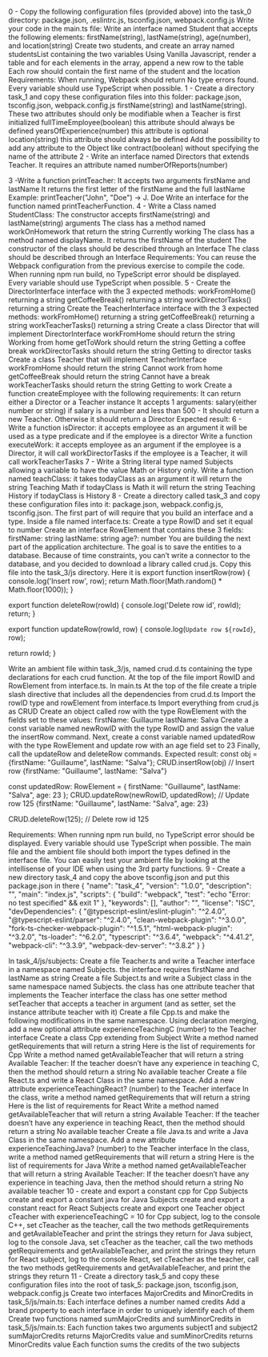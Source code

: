 0 - Copy the following configuration files (provided above) into the task_0 directory: package.json, .eslintrc.js, tsconfig.json, webpack.config.js
Write your code in the main.ts file:
Write an interface named Student that accepts the following elements: firstName(string), lastName(string), age(number), and location(string)
Create two students, and create an array named studentsList containing the two variables
Using Vanilla Javascript, render a table and for each elements in the array, append a new row to the table
Each row should contain the first name of the student and the location
Requirements:
When running, Webpack should return No type errors found.
Every variable should use TypeScript when possible.
1 - Create a directory task_1 and copy these configuration files into this folder: package.json, tsconfig.json, webpack.config.js
firstName(string) and lastName(string). These two attributes should only be modifiable when a Teacher is first initialized
fullTimeEmployee(boolean) this attribute should always be defined
yearsOfExperience(number) this attribute is optional
location(string) this attribute should always be defined
Add the possibility to add any attribute to the Object like contract(boolean) without specifying the name of the attribute
2 - Write an interface named Directors that extends Teacher. It requires an attribute named numberOfReports(number)

3 -Write a function printTeacher:
It accepts two arguments firstName and lastName
It returns the first letter of the firstName and the full lastName
Example: printTeacher("John", "Doe") -> J. Doe
Write an interface for the function named printTeacherFunction.
4 - Write a Class named StudentClass:
The constructor accepts firstName(string) and lastName(string) arguments
The class has a method named workOnHomework that return the string Currently working
The class has a method named displayName. It returns the firstName of the student
The constructor of the class should be described through an Interface
The class should be described through an Interface
Requirements:
You can reuse the Webpack configuration from the previous exercise to compile the code.
When running npm run build, no TypeScript error should be displayed.
Every variable should use TypeScript when possible.
5 - Create the DirectorInterface interface with the 3 expected methods:
workFromHome() returning a string
getCoffeeBreak() returning a string
workDirectorTasks() returning a string
Create the TeacherInterface interface with the 3 expected methods:
workFromHome() returning a string
getCoffeeBreak() returning a string
workTeacherTasks() returning a string
Create a class Director that will implement DirectorInterface
workFromHome should return the string Working from home
getToWork should return the string Getting a coffee break
workDirectorTasks should return the string Getting to director tasks
Create a class Teacher that will implement TeacherInterface
workFromHome should return the string Cannot work from home
getCoffeeBreak should return the string Cannot have a break
workTeacherTasks should return the string Getting to work
Create a function createEmployee with the following requirements:
It can return either a Director or a Teacher instance
It accepts 1 arguments:
salary(either number or string)
if salary is a number and less than 500 - It should return a new Teacher. Otherwise it should return a Director
Expected result:
6 - Write a function isDirector:
it accepts employee as an argument
it will be used as a type predicate and if the employee is a director
Write a function executeWork:
it accepts employee as an argument
if the employee is a Director, it will call workDirectorTasks
if the employee is a Teacher, it will call workTeacherTasks
7 - Write a String literal type named Subjects allowing a variable to have the value Math or History only. Write a function named teachClass:
it takes todayClass as an argument
it will return the string Teaching Math if todayClass is Math
it will return the string Teaching History if todayClass is History
8 - Create a directory called task_3 and copy these configuration files into it: package.json, webpack.config.js, tsconfig.json.
The first part of will require that you build an interface and a type. Inside a file named interface.ts:
Create a type RowID and set it equal to number
Create an interface RowElement that contains these 3 fields:
firstName: string
lastName: string
age?: number
You are building the next part of the application architecture. The goal is to save the entities to a database. Because of time constraints, you can’t write a connector to the database, and you decided to download a library called crud.js. Copy this file into the task_3/js directory.
Here it is
export function insertRow(row) {
  console.log('Insert row', row);
  return Math.floor(Math.random() * Math.floor(1000));
}


export function deleteRow(rowId) {
  console.log('Delete row id', rowId);
  return;
}


export function updateRow(rowId, row) {
  console.log(`Update row ${rowId}`, row);


  return rowId;
}


Write an ambient file within task_3/js, named crud.d.ts containing the type declarations for each crud function. At the top of the file import RowID and RowElement from interface.ts.
In main.ts
At the top of the file create a triple slash directive that includes all the dependencies from crud.d.ts
Import the rowID type and rowElement from interface.ts
Import everything from crud.js as CRUD
Create an object called row with the type RowElement with the fields set to these values:
firstName: Guillaume
lastName: Salva
Create a const variable named newRowID with the type RowID and assign the value the insertRow command.
Next, create a const variable named updatedRow with the type RowElement and update row with an age field set to 23
Finally, call the updateRow and deleteRow commands.
Expected result:
const obj = {firstName: "Guillaume", lastName: "Salva"};
CRUD.insertRow(obj)
// Insert row {firstName: "Guillaume", lastName: "Salva"}


const updatedRow: RowElement = { firstName: "Guillaume", lastName: "Salva", age: 23 };
CRUD.updateRow(newRowID, updatedRow);
// Update row 125 {firstName: "Guillaume", lastName: "Salva", age: 23}


CRUD.deleteRow(125);
// Delete row id 125


Requirements:
When running npm run build, no TypeScript error should be displayed.
Every variable should use TypeScript when possible.
The main file and the ambient file should both import the types defined in the interface file.
You can easily test your ambient file by looking at the intellisense of your IDE when using the 3rd party functions.
9 - Create a new directory task_4 and copy the above tsconfig.json and put this package.json in there
{
  "name": "task_4",
  "version": "1.0.0",
  "description": "",
  "main": "index.js",
  "scripts": {
    "build": "webpack",
    "test": "echo \"Error: no test specified\" && exit 1"
  },
  "keywords": [],
  "author": "",
  "license": "ISC",
  "devDependencies": {
    "@typescript-eslint/eslint-plugin": "^2.4.0",
    "@typescript-eslint/parser": "^2.4.0",
    "clean-webpack-plugin": "^3.0.0",
    "fork-ts-checker-webpack-plugin": "^1.5.1",
    "html-webpack-plugin": "^3.2.0",
    "ts-loader": "^6.2.0",
    "typescript": "^3.6.4",
    "webpack": "^4.41.2",
    "webpack-cli": "^3.3.9",
    "webpack-dev-server": "^3.8.2"
  }
}


In task_4/js/subjects:
Create a file Teacher.ts and write a Teacher interface in a namespace named Subjects.
the interface requires firstName and lastName as string
Create a file Subject.ts and write a Subject class in the same namespace named Subjects.
the class has one attribute teacher that implements the Teacher interface
the class has one setter method setTeacher that accepts a teacher in argument (and as setter, set the instance attribute teacher with it)
Create a file Cpp.ts and make the following modifications in the same namespace.
Using declaration merging, add a new optional attribute experienceTeachingC (number) to the Teacher interface
Create a class Cpp extending from Subject
Write a method named getRequirements that will return a string Here is the list of requirements for Cpp
Write a method named getAvailableTeacher that will return a string Available Teacher: <first name of teacher>
If the teacher doesn’t have any experience in teaching C, then the method should return a string No available teacher
Create a file React.ts and write a React Class in the same namespace.
Add a new attribute experienceTeachingReact? (number) to the Teacher interface
In the class, write a method named getRequirements that will return a string Here is the list of requirements for React
Write a method named getAvailableTeacher that will return a string Available Teacher: <first name of teacher>
If the teacher doesn’t have any experience in teaching React, then the method should return a string No available teacher
Create a file Java.ts and write a Java Class in the same namespace.
Add a new attribute experienceTeachingJava? (number) to the Teacher interface
In the class, write a method named getRequirements that will return a string Here is the list of requirements for Java
Write a method named getAvailableTeacher that will return a string Available Teacher: <first name of teacher>
If the teacher doesn’t have any experience in teaching Java, then the method should return a string No available teacher
10 - create and export a constant cpp for Cpp Subjects
create and export a constant java for Java Subjects
create and export a constant react for React Subjects
create and export one Teacher object cTeacher with experienceTeachingC = 10
for Cpp subject, log to the console C++, set cTeacher as the teacher, call the two methods getRequirements and getAvailableTeacher and print the strings they return
for Java subject, log to the console Java, set cTeacher as the teacher, call the two methods getRequirements and getAvailableTeacher, and print the strings they return
for React subject, log to the console React, set cTeacher as the teacher, call the two methods getRequirements and getAvailableTeacher, and print the strings they return
11 - Create a directory task_5 and copy these configuration files into the root of task_5: package.json, tsconfig.json, webpack.config.js
Create two interfaces MajorCredits and MinorCredits in task_5/js/main.ts:
Each interface defines a number named credits
Add a brand property to each interface in order to uniquely identify each of them
Create two functions named sumMajorCredits and sumMinorCredits in task_5/js/main.ts:
Each function takes two arguments subject1 and subject2
sumMajorCredits returns MajorCredits value and sumMinorCredits returns MinorCredits value
Each function sums the credits of the two subjects



